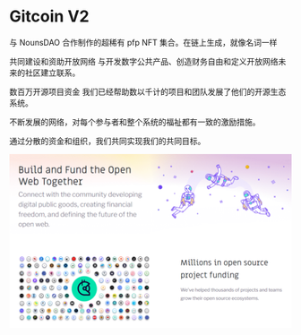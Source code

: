 # Gitcoin V2

与 NounsDAO 合作制作的超稀有 pfp NFT 集合。在链上生成，就像名词一样

共同建设和资助开放网络
与开发数字公共产品、创造财务自由和定义开放网络未来的社区建立联系。

数百万开源项目资金
我们已经帮助数以千计的项目和团队发展了他们的开源生态系统。

不断发展的网络，对每个参与者和整个系统的福祉都有一致的激励措施。

通过分散的资金和组织，我们共同实现我们的共同目标。

![NFT](574687.PNG)
